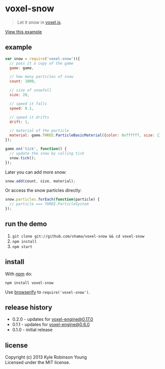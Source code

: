# voxel-snow

> Let it snow in [voxel.js](https://github.com/maxogden/voxel-engine).

[View this example](http://shama.github.com/voxel-snow)

## example

```js
var snow = require('voxel-snow')({
  // pass it a copy of the game
  game: game,

  // how many particles of snow
  count: 1000,

  // size of snowfall
  size: 20,

  // speed it falls
  speed: 0.1,

  // speed it drifts
  drift: 1,

  // material of the particle
  material: game.THREE.ParticleBasicMaterial({color: 0xffffff, size: 1})
});

game.on('tick', function() {
  // update the snow by calling tick
  snow.tick();
});
```

Later you can add more snow:

```js
snow.add(count, size, material);
```

Or access the snow particles directly:

```js
snow.particles.forEach(function(particle) {
  // particle === THREE.ParticleSystem
});
```

## run the demo

1. `git clone git://github.com/shama/voxel-snow && cd voxel-snow`
1. `npm install`
1. `npm start`

## install

With [npm](https://npmjs.org) do:

```
npm install voxel-snow
```

Use [browserify](http://browserify.org) to `require('voxel-snow')`.

## release history
* 0.2.0 - updates for voxel-engine@0.17.0
* 0.1.1 - updates for voxel-engine@0.6.0
* 0.1.0 - initial release

## license
Copyright (c) 2013 Kyle Robinson Young<br/>
Licensed under the MIT license.
